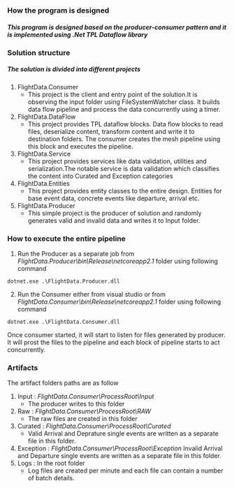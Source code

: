 ### How the  program is designed
##### This program is designed based on the producer-consumer pattern and it is implemented using .Net TPL Dataflow library 

### Solution structure 
##### The solution is divided into different projects 
1. FlightData.Consumer 
	* This project is the client and entry point of the solution.It is observing the input folder using FileSystemWatcher class. It builds data flow pipeline and process the data concurrently using a timer.
2. FlightData.DataFlow
   * This project provides TPL dataflow blocks. Data flow blocks to read files, deserialize content, transform content and write it to destination folders.
   The consumer creates the mesh pipeline using this block and executes the pipeline.
3. FlightData.Service
	* This project provides services like data validation, utilities and serialization.The notable service is data validation which classifies the content into Curated and Exception categories 
4. FlightData.Entities
	* This project provides entity classes to the entire design. Entities for base event data, concrete events like departure, arrival etc.
5. FlightData.Producer 
	* This simple project is the producer of solution and randomly generates valid and invalid data and writes it to Input folder.


### How to execute the entire pipeline 

1. Run the Producer as a separate job from _FlightData.Producer\bin\Release\netcoreapp2.1_ folder  using following command
   
 ``` dotnet.exe .\FlightData.Producer.dll ```

2. Run the Consumer either from visual studio or from _FlightData.Consumer\bin\Release\netcoreapp2.1_ folder using following command 

``` dotnet.exe .\FlightData.Consumer.dll ```

Once consumer started, it will start to listen for files generated by producer. 
It will prost the files to the pipeline and each block of pipeline starts to act concurrently. 

### Artifacts

The artifact folders paths are as follow 

1. Input : _FlightData.Consumer\ProcessRoot\Input_
	* The producer writes to this folder
2. Raw : _FlightData.Consumer\ProcessRoot\RAW_
	* The raw files are created in this folder 
3. Curated : _FlightData.Consumer\ProcessRoot\Curated_
   * Valid Arrival and Deprature single events are written as a separate file in this folder.
4. Exception : _FlightData.Consumer\ProcessRoot\Exception_
	Invalid Arrival and Departure single events are written as a separate file in this folder.
5. Logs : In the root folder 
   * Log files are created per minute and each file can contain a number of batch details. 

